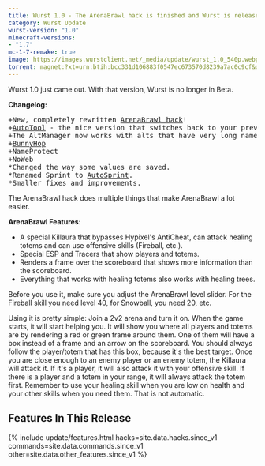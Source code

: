 ```yaml
---
title: Wurst 1.0 - The ArenaBrawl hack is finished and Wurst is released!
category: Wurst Update
wurst-version: "1.0"
minecraft-versions:
- "1.7"
mc-1-7-remake: true
image: https://images.wurstclient.net/_media/update/wurst_1.0_540p.webp
torrent: magnet:?xt=urn:btih:bcc331d106883f0547ec673570d8239a7ac0c9cf&dn=Wurst%201.0%20REMAKE&tr=udp%3a%2f%2ftracker.opentrackr.org%3a1337%2fannounce&tr=udp%3a%2f%2f9.rarbg.com%3a2810%2fannounce&tr=udp%3a%2f%2fopen.tracker.cl%3a1337%2fannounce&tr=http%3a%2f%2ftracker.openbittorrent.com%3a80%2fannounce&tr=http%3a%2f%2fopenbittorrent.com%3a80%2fannounce&tr=udp%3a%2f%2fexodus.desync.com%3a6969%2fannounce&tr=udp%3a%2f%2fwww.torrent.eu.org%3a451%2fannounce&tr=udp%3a%2f%2ftracker.torrent.eu.org%3a451%2fannounce&tr=udp%3a%2f%2ftracker.tiny-vps.com%3a6969%2fannounce&tr=udp%3a%2f%2ftracker.pomf.se%3a80%2fannounce&tr=udp%3a%2f%2ftracker.dler.org%3a6969%2fannounce&tr=udp%3a%2f%2ftracker.altrosky.nl%3a6969%2fannounce&tr=udp%3a%2f%2ftracker.0x.tf%3a6969%2fannounce&tr=udp%3a%2f%2fretracker.netbynet.ru%3a2710%2fannounce&tr=udp%3a%2f%2fopentor.org%3a2710%2fannounce&tr=udp%3a%2f%2fopen.stealth.si%3a80%2fannounce&tr=udp%3a%2f%2fmail.realliferpg.de%3a6969%2fannounce&tr=udp%3a%2f%2ffe.dealclub.de%3a6969%2fannounce&tr=udp%3a%2f%2fexplodie.org%3a6969%2fannounce
---
```

Wurst 1.0 just came out. With that version, Wurst is no longer in Beta.

**Changelog:**

<pre>
+New, completely rewritten <a href="https://wurst.wiki/arenabrawl">ArenaBrawl hack</a>!
+<a href="https://wurst.wiki/autotool">AutoTool</a> - the nice version that switches back to your previous item.
+The AltManager now works with alts that have very long names.
+<a href="https://wurst.wiki/bunnyhop">BunnyHop</a>
+NameProtect
+NoWeb
*Changed the way some values are saved.
*Renamed Sprint to <a href="https://wurst.wiki/autosprint">AutoSprint</a>.
*Smaller fixes and improvements.
</pre>

The ArenaBrawl hack does multiple things that make ArenaBrawl a lot easier.

**ArenaBrawl Features:**

- A special Killaura that bypasses Hypixel's AntiCheat, can attack healing totems and can use offensive skills (Fireball, etc.).
- Special ESP and Tracers that show players and totems.
- Renders a frame over the scoreboard that shows more information than the scoreboard.
- Everything that works with healing totems also works with healing trees.

Before you use it, make sure you adjust the ArenaBrawl level slider. For the Fireball skill you need level 40, for Snowball, you need 20, etc.

Using it is pretty simple: Join a 2v2 arena and turn it on. When the game starts, it will start helping you. It will show you where all players and totems are by rendering a red or green frame around them. One of them will have a box instead of a frame and an arrow on the scoreboard. You should always follow the player/totem that has this box, because it's the best target. Once you are close enough to an enemy player or an enemy totem, the Killaura will attack it. If it's a player, it will also attack it with your offensive skill. If there is a player and a totem in your range, it will always attack the totem first. Remember to use your healing skill when you are low on health and your other skills when you need them. That is not automatic.

## Features In This Release

{% include update/features.html hacks=site.data.hacks.since_v1 commands=site.data.commands.since_v1 other=site.data.other_features.since_v1 %}
